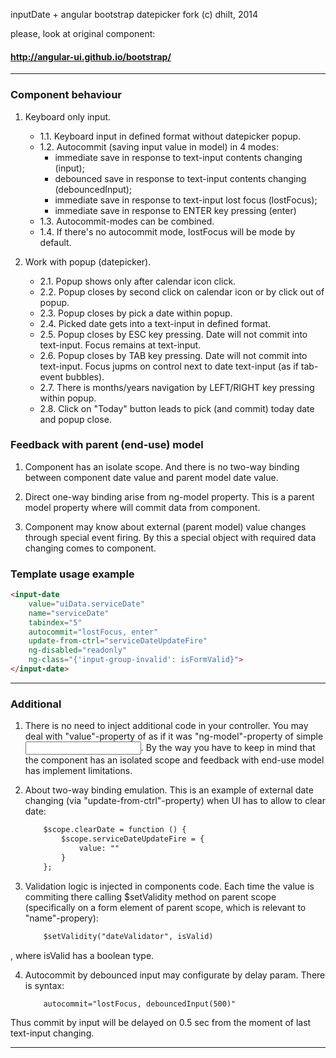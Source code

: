 ﻿inputDate + angular bootstrap datepicker fork
(c) dhilt, 2014

please, look at original component:
#### http://angular-ui.github.io/bootstrap/

--------------------------------------------------

### Component behaviour

1.  Keyboard only input.
	+ 1.1. Keyboard input in defined format without datepicker popup.
	+ 1.2. Autocommit (saving input value in model) in 4 modes:
		- immediate save in response to text-input contents changing (input);
		- debounced save in response to text-input contents changing (debouncedInput);
		- immediate save in response to text-input lost focus (lostFocus);
		- immediate save in response to ENTER key pressing (enter)
	+ 1.3. Autocommit-modes can be combined.
	+ 1.4. If there's no autocommit mode, lostFocus will be mode by default.

2. Work with popup (datepicker).
	+ 2.1. Popup shows only after calendar icon click.
	+ 2.2. Popup closes by second click on calendar icon or by click out of popup.
	+ 2.3. Popup closes by pick a date within popup.
	+ 2.4. Picked date gets into a text-input in defined format.
	+ 2.5. Popup closes by ESC key pressing. Date will not commit into text-input. Focus remains at text-input.
	+ 2.6. Popup closes by TAB key pressing. Date will not commit into text-input. Focus jupms on control next to date text-input (as if tab-event bubbles).
	+ 2.7. There is months/years navigation by LEFT/RIGHT key pressing within popup.
	+ 2.8. Click on "Today" button leads to pick (and commit) today date and popup close.


###  Feedback with parent (end-use) model

1. Component has an isolate scope. And there is no two-way binding between component date value and parent model date value.

2. Direct one-way binding arise from ng-model property. This is a parent model property where will commit data from component.

3. Component may know about external (parent model) value changes through special event firing. By this a special object with required data changing comes to component.


### Template usage example

```html
<input-date
    value="uiData.serviceDate"
    name="serviceDate"
    tabindex="5"
    autocommit="lostFocus, enter"
    update-from-ctrl="serviceDateUpdateFire"
    ng-disabled="readonly"
    ng-class="{'input-group-invalid': isFormValid}">
</input-date>
```

--------------------------------------------------

### Additional

1. There is no need to inject additional code in your controller. You may deal with "value"-property of <input-date> as if it was "ng-model"-property of simple <input>. By the way you have to keep in mind that the component has an isolated scope and feedback with end-use model has implement limitations.

2. About two-way binding emulation. This is an example of external date changing (via "update-from-ctrl"-property) when UI has to allow to clear date:
 	```html
		$scope.clearDate = function () {
			$scope.serviceDateUpdateFire = {
				value: ""
			}
		};
	```

3. Validation logic is injected in components code. Each time the value is commiting there calling $setValidity method on parent scope  (specifically on a form element of parent scope, which is relevant to "name"-propery):
	```html
		$setValidity("dateValidator", isValid)
	```
, where isValid has a boolean type.

4. Autocommit by debounced input may configurate by delay param. There is syntax:
	```html
		autocommit="lostFocus, debouncedInput(500)"
	```
Thus commit by input will be delayed on 0.5 sec from the moment of last text-input changing.



--------------------------------------------------
